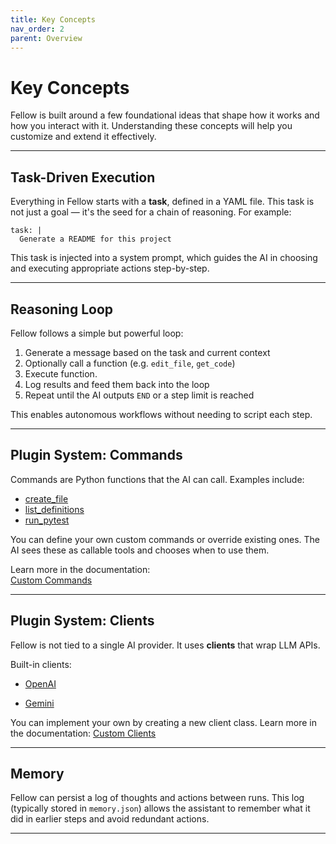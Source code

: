 ```yaml
---
title: Key Concepts
nav_order: 2
parent: Overview
---
```


# Key Concepts

Fellow is built around a few foundational ideas that shape how it works and how you interact with it. Understanding these concepts will help you customize and extend it effectively.

---

## Task-Driven Execution

Everything in Fellow starts with a **task**, defined in a YAML file. This task is not just a goal — it's the seed for a chain of reasoning. For example:

    task: |
      Generate a README for this project

This task is injected into a system prompt, which guides the AI in choosing and executing appropriate actions step-by-step.

---

## Reasoning Loop

Fellow follows a simple but powerful loop:

1. Generate a message based on the task and current context  
2. Optionally call a function (e.g. `edit_file`, `get_code`)  
3. Execute function.
4. Log results and feed them back into the loop  
5. Repeat until the AI outputs `END` or a step limit is reached  

This enables autonomous workflows without needing to script each step.

---

## Plugin System: Commands

Commands are Python functions that the AI can call. Examples include:

- [create_file](docs/commands/buildin/create_file.md)
- [list_definitions](docs/commands/buildin/list_definitions.md)
- [run_pytest](docs/commands/buildin/run_pytest.md)

You can define your own custom commands or override existing ones. The AI sees these as callable tools and chooses when to use them.

Learn more in the documentation:  
[Custom Commands](docs/commands/custom/index.md)

---

## Plugin System: Clients

Fellow is not tied to a single AI provider. It uses **clients** that wrap LLM APIs.

Built-in clients:

- [OpenAI](docs/clients/openai.md)

- [Gemini](docs/clients/gemini.md)

You can implement your own by creating a new client class. Learn more in the documentation: [Custom Clients](docs/clients/custom.md)

---

## Memory

Fellow can persist a log of thoughts and actions between runs. This log (typically stored in `memory.json`) allows the assistant to remember what it did in earlier steps and avoid redundant actions.

---
